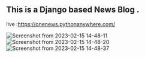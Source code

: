 
## This is a Django based News Blog .

live :https://onenews.pythonanywhere.com/

![Screenshot from 2023-02-15 14-48-11](https://user-images.githubusercontent.com/45355788/218985691-ff1fdb73-f6c7-41fe-b454-a47b7f3a553b.png)
![Screenshot from 2023-02-15 14-48-20](https://user-images.githubusercontent.com/45355788/218985711-73581367-d514-491e-9246-eccaa34fc2dd.png)
![Screenshot from 2023-02-15 14-48-37](https://user-images.githubusercontent.com/45355788/218985721-7a74f09a-3028-404c-8898-0007c9b8b757.png)
